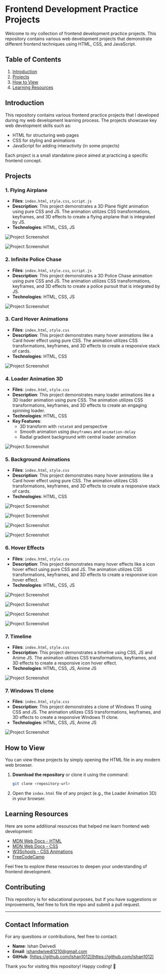 
# Frontend Development Practice Projects

Welcome to my collection of frontend development practice projects. This repository contains various web development projects that demonstrate different frontend techniques using HTML, CSS, and JavaScript.

## Table of Contents

1. [Introduction](#introduction)
2. [Projects](#projects)
3. [How to View](#how-to-view)
4. [Learning Resources](#learning-resources)

## Introduction

This repository contains various frontend practice projects that I developed during my web development learning process. The projects showcase key web development skills such as:
- HTML for structuring web pages
- CSS for styling and animations
- JavaScript for adding interactivity (in some projects)

Each project is a small standalone piece aimed at practicing a specific frontend concept.

## Projects

### 1. Flying Airplane

- **Files**: `index.html`, `style.css`, `script.js`
- **Description**: This project demonstrates a 3D Plane flight animation using pure CSS and JS. The animation utilizes CSS transformations, keyframes, and 3D effects to create a flying airplane that is integrated by JS.
- **Technologies**: HTML, CSS, JS

![Project Screenshot](_screenshots/Screenshot%202024-10-23%20012548.png)

![Project Screenshot](_screenshots/Screenshot%202024-10-23%20012539.png)

### 2. Infinite Police Chase

- **Files**: `index.html`, `style.css`, `script.js`
- **Description**: This project demonstrates a 3D Police Chase animation using pure CSS and JS. The animation utilizes CSS transformations, keyframes, and 3D effects to create a police pursuit that is integrated by JS.
- **Technologies**: HTML, CSS, JS

![Project Screenshot](_screenshots/Screenshot%202024-10-23%20013131.png)

### 3. Card Hover Animations

- **Files**: `index.html`, `style.css`
- **Description**: This project demonstrates many hover animations like a Card hover effect using pure CSS. The animation utilizes CSS transformations, keyframes, and 3D effects to create a responsive stack of cards.
- **Technologies**: HTML, CSS

![Project Screenshot](_screenshots/Screenshot%202024-10-23%20013653.png)

### 4. Loader Animation 3D

- **Files**: `index.html`, `style.css`
- **Description**: This project demonstrates many loader animations like a 3D loader animation using pure CSS. The animation utilizes CSS transformations, keyframes, and 3D effects to create an engaging spinning loader.
- **Technologies**: HTML, CSS
- **Key Features**:
  - 3D transform with `rotateX` and perspective
  - Smooth animation using `@keyframes` and `animation-delay`
  - Radial gradient background with central loader animation

![Project Screenshot](_screenshots/Screenshot%202024-10-23%20012805.png)

### 5. Background Animations

- **Files**: `index.html`, `style.css`
- **Description**: This project demonstrates many hover animations like a Card hover effect using pure CSS. The animation utilizes CSS transformations, keyframes, and 3D effects to create a responsive stack of cards.
- **Technologies**: HTML, CSS

![Project Screenshot](_screenshots/Screenshot%202024-10-23%20083029.png)

![Project Screenshot](_screenshots/Screenshot%202024-10-23%20013955.png)

![Project Screenshot](_screenshots/Screenshot%202024-10-23%20014031.png)

![Project Screenshot](_screenshots/Screenshot%202024-10-23%20014100.png)

### 6. Hover Effects

- **Files**: `index.html`, `style.css`
- **Description**: This project demonstrates many hover effects like a icon hover effect using pure CSS and JS. The animation utilizes CSS transformations, keyframes, and 3D effects to create a responsive icon hover effect.
- **Technologies**: HTML, CSS, JS

![Project Screenshot](_screenshots/Screenshot%202024-10-23%20014538.png)

![Project Screenshot](_screenshots/Screenshot%202024-10-23%20014615.png)

![Project Screenshot](_screenshots/Screenshot%202024-10-23%20014946.png)

![Project Screenshot](_screenshots/Screenshot%202024-10-23%20015206.png)

### 7. Timeline

- **Files**: `index.html`, `style.css`
- **Description**: This project demonstrates a timeline using CSS, JS and Anime JS. The animation utilizes CSS transformations, keyframes, and 3D effects to create a responsive icon hover effect.
- **Technologies**: HTML, CSS, JS, Anime JS

![Project Screenshot](_screenshots/ScreenRecording2024-10-23015829-ezgif.com-video-to-gif-converter.gif)

### 7. Windows 11 clone

- **Files**: `index.html`, `style.css`
- **Description**: This project demonstrates a clone of Windows 11 using CSS and JS. The animation utilizes CSS transformations, keyframes, and 3D effects to create a responsive Windows 11 clone.
- **Technologies**: HTML, CSS, JS, Anime JS

![Project Screenshot](_screenshots/Screenshot%202024-10-23%20020607.png)

## How to View

You can view these projects by simply opening the HTML file in any modern web browser.

1. **Download the repository** or clone it using the command:
   ```bash
   git clone <repository-url>
   ```
2. Open the `index.html` file of any project (e.g., the Loader Animation 3D) in your browser.

## Learning Resources

Here are some additional resources that helped me learn frontend web development:

- [MDN Web Docs - HTML](https://developer.mozilla.org/en-US/docs/Web/HTML)
- [MDN Web Docs - CSS](https://developer.mozilla.org/en-US/docs/Web/CSS)
- [W3Schools - CSS Animations](https://www.w3schools.com/css/css3_animations.asp)
- [FreeCodeCamp](https://www.freecodecamp.org/learn)

Feel free to explore these resources to deepen your understanding of frontend development.

## Contributing

This repository is for educational purposes, but if you have suggestions or improvements, feel free to fork the repo and submit a pull request.

---

## **Contact Information**

For any questions or contributions, feel free to contact:

- **Name**: Ishan Dwivedi
- **Email**: [ishandwivedi1210@gmail.com](ishandwivedi1210@gmail.com)
- **GitHub**: [https://github.com/Ishan1012](https://github.com/Ishan1012)

Thank you for visiting this repository! Happy coding! 🚀